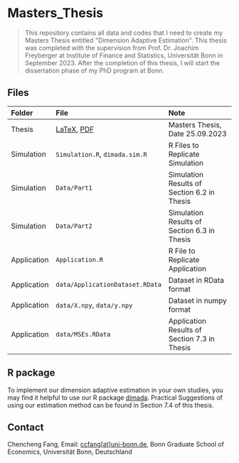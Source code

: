 # Masters_Thesis
> This repository contains all data and codes that I need to create my Masters Thesis entitled "Dimension Adaptive Estimation". This thesis was completed with the supervision from Prof. Dr. Joachim Freyberger at Institute of Finance and Statistics, Universität Bonn in September 2023. After the completion of this thesis, I will start the dissertation phase of my PhD program at Bonn.

## Files

| Folder | File | Note |
| :--- | :----- | :----------- |
| Thesis | [LaTeX](https://github.com/ccfang2/Masters_Thesis/tree/main/Thesis/LaTeX), [PDF](https://raw.githubusercontent.com/ccfang2/Masters_Thesis/main/Thesis/Masters_Thesis.pdf) | Masters Thesis, Date 25.09.2023 |
| Simulation | `Simulation.R`, `dimada.sim.R` | R Files to Replicate Simulation |
| Simulation | `Data/Part1` | Simulation Results of Section 6.2 in Thesis |
| Simulation | `Data/Part2` | Simulation Results of Section 6.3 in Thesis |
| Application | `Application.R` | R File to Replicate Application |
| Application | `data/ApplicationDataset.RData` | Dataset in RData format |
| Application | `data/X.npy`, `data/y.npy` | Dataset in numpy format |
| Application | `data/MSEs.RData` | Application Results of Section 7.3 in Thesis|

## R package
To implement our dimension adaptive estimation in your own studies, you may find it helpful to use our R package [dimada](https://github.com/ccfang2/dimada). Practical Suggestions of using our estimation method can be found in Section 7.4 of this thesis.

## Contact
Chencheng Fang, Email: [ccfang[at]uni-bonn.de](mailto:ccfang@uni-bonn.de),
Bonn Graduate School of Economics, Universität Bonn, Deutschland
